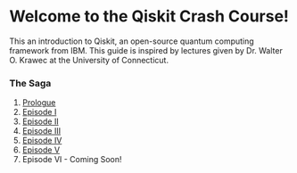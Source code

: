 # Welcome to the Qiskit Crash Course!

This an introduction to Qiskit, an open-source quantum computing framework from IBM. This guide is inspired by lectures given by Dr. Walter O. Krawec at the University of Connecticut.

### The Saga

1. [Prologue](https://kevinfreyberg.github.io/Qiskit-Crash-Course/getting-started/)
2. [Episode I](https://kevinfreyberg.github.io/Qiskit-Crash-Course/seminar-1/)
3. [Episode II](https://kevinfreyberg.github.io/Qiskit-Crash-Course/seminar-2/)
4. [Episode III](https://kevinfreyberg.github.io/Qiskit-Crash-Course/seminar-3/)
5. [Episode IV](https://kevinfreyberg.github.io/Qiskit-Crash-Course/seminar-4/)
6. [Episode V](https://kevinfreyberg.github.io/Qiskit-Crash-Course/seminar-5/)
7. Episode VI - Coming Soon!


